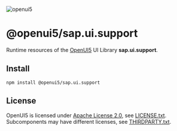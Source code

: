![openui5](http://openui5.org/images/OpenUI5_new_big_side.png)

# @openui5/sap.ui.support
Runtime resources of the [OpenUI5](https://github.com/SAP/openui5) UI Library **sap.ui.support**.

## Install
```
npm install @openui5/sap.ui.support
```

## License
OpenUI5 is licensed under [Apache License 2.0](https://www.apache.org/licenses/LICENSE-2.0), see [LICENSE.txt](LICENSE.txt).
Subcomponents may have different licenses, see [THIRDPARTY.txt](THIRDPARTY.txt).
